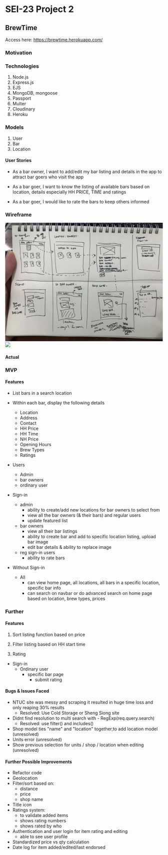 # SEI-23 Project 2

## BrewTime
Access here: https://brewtime.herokuapp.com/

### Motivation



### Technologies
1. Node.js
2. Express.js
3. EJS
4. MongoDB, mongoose
5. Passport
6. Multer
7. Cloudinary
8. Heroku


### Models
1. User
2. Bar
3. Location


#### User Stories
- As a bar owner, I want to add/edit my bar listing and details in the app to attract bar goers who visit the app

- As a bar goer, I want to know the listing of available bars based on location, details especially HH PRICE, TIME and ratings

- As a bar goer, I would like to rate the bars to keep others informed


### Wireframe
<img src="MDfiles/sketchedwireframe.jpg">
<img src="MDfiles/sketchedmodel.jpg">


#### Actual



### MVP 
#### Features
- List bars in a search location
- Within each bar, display the following details
    - Location
    - Address
    - Contact
    - HH Price
    - HH Time
    - NH Price
    - Opening Hours
    - Brew Types
    - Ratings

- Users 
    - Admin
    - bar owners
    - ordinary user

- Sign-in
    - admin
        - ability to create/add new locations for bar owners to select from
        - view all the bar owners (& their bars) and regular users
        - update featured list
    - bar owners 
        - view all their bar listings
        - ability to create bar and add to specific location listing, upload bar image
        - edit bar details & ability to replace image
    - reg sign-in users
        - ability to rate bars

- Without Sign-in
    - All
        - can view home page, all locations, all bars in a specific location, specific bar info
        - can search on navbar or do advanced search on home page based on location, brew types, prices

### Further
#### Features
1. Sort listing function based on price
2. Filter listing based on HH start time

3. Rating
- Sign-in
    - Ordinary user
        - specific bar page
            - submit rating



#### Bugs & Issues Faced
- NTUC site was messy and scraping it resulted in huge time loss and only reaping 30% results
    - Resolved: Use Cold Storage or Sheng Siong site
- Didnt find resolution to multi search with - RegExp(req.query.search)
    - Resolved: use filter() and includes()
- Shop model ties "name" and "location" together,to add location model (unresolved)
- Units error (unresolved)
- Show previous selection for units / shop / location when editing (unresolved)

#### Further Possible Improvements
- Refactor code
- Geolocation
- Filter/sort based on: 
    - distance
    - price
    - shop name
- Title icon
- Ratings system:
    - to validate added items
    - shows rating numbers
    - shows rated by who
- Authentication and user login for item rating and editing
    - able to see user profile
- Standardized price vs qty calculation
- Date log for item added/edited/last endorsed









